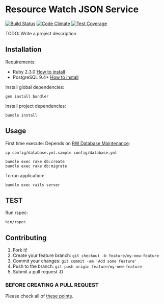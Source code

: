 # Resource Watch JSON Service

[![Build Status](https://travis-ci.org/Vizzuality/rw_adapter_json.svg?branch=master)](https://travis-ci.org/Vizzuality/rw_adapter_json) [![Code Climate](https://codeclimate.com/github/Vizzuality/rw_adapter_json/badges/gpa.svg)](https://codeclimate.com/github/Vizzuality/rw_adapter_json) [![Test Coverage](https://codeclimate.com/github/Vizzuality/rw_adapter_json/badges/coverage.svg)](https://codeclimate.com/github/Vizzuality/rw_adapter_json/coverage)

TODO: Write a project description

## Installation

Requirements:

* Ruby 2.3.0 [How to install](https://gorails.com/setup/osx/10.10-yosemite)
* PostgreSQL 9.4+ [How to install](http://exponential.io/blog/2015/02/21/install-postgresql-on-mac-os-x-via-brew/)

Install global dependencies:

    gem install bundler

Install project dependencies:

    bundle install

## Usage

First time execute:
  Depends on [RW Database Maintenance](https://github.com/Vizzuality/rw_database/):

    cp config/database.yml.sample config/database.yml

    bundle exec rake db:create
    bundle exec rake db:migrate

To run application:

    bundle exec rails server

## TEST

  Run rspec:

    bin/rspec

## Contributing

1. Fork it!
2. Create your feature branch: `git checkout -b feature/my-new-feature`
3. Commit your changes: `git commit -am 'Add some feature'`
4. Push to the branch: `git push origin feature/my-new-feature`
5. Submit a pull request :D

### BEFORE CREATING A PULL REQUEST

  Please check all of [these points](https://github.com/Vizzuality/rw_adapter_json/blob/master/CONTRIBUTING.md).

